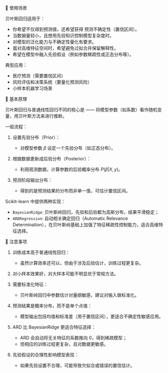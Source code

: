 📌 使用场景

贝叶斯回归适用于：

- 你希望不仅得到预测值，还希望获得 预测不确定性（置信区间）。
- 当数据量较小，且想用先验知识控制模型复杂度时。
- 对模型的泛化能力与不确定性量化有要求。
- 面对高维特征空间时，希望避免过拟合并保留解释性。
- 希望在模型中融入先验假设（例如参数稀疏性或正态分布等）。

典型应用：

- 医疗预测（需要置信区间）
- 风险评估和决策系统（要量化预测风险）
- 小样本机器学习场景

📌 基本原理

贝叶斯回归与普通线性回归不同的核心是 —— 将模型参数（如系数）看作随机变量，用贝叶斯方法来进行推断。

一般流程：

1. 设置先验分布（Prior）：

   - 对模型参数 $\beta$ 设定一个先验分布（如正态分布）。

2. 根据数据更新成后验分布（Posterior）：

   - 利用观测数据，计算参数的后验概率分布 $P(\beta | X, y)$。

3. 预测阶段输出分布：

   - 得到的是预测结果的分布而非单一值，可估计置信区间。

Scikit-learn 中提供两种实现：

- `BayesianRidge`: 贝叶斯岭回归，先验和后验都为高斯分布，结果平滑稳定；
- `ARDRegression`: 自动相关确定回归（Automatic Relevance Determination），在贝叶斯岭基础上加强了特征稀疏性控制能力，适合高维特征选择。

📌 注意事项

1. 训练成本高于普通线性回归：

   - 虽然计算效率还可以，但由于涉及后验估计，训练过程更复杂。

2. 对小样本效果好，对大样本可能不明显优于常规方法。

3. 需要标准化特征：

   - 贝叶斯岭回归中参数估计对量纲敏感，建议对输入做标准化。

4. 预测结果是概率分布，而不是单个点值：

   - 模型输出包括均值和标准差（用于置信区间），更适合不确定性敏感应用。

5. ARD 比 BayesianRidge 更适合特征选择：

   - ARD 会自动将无关特征的系数推向 0，得到稀疏模型；
   - 但相应的训练过程更复杂，且对数据更敏感。

6. 先验假设的合理性影响模型表现：

   - 如果先验设置不合理，可能导致欠拟合或错误的置信估计。
